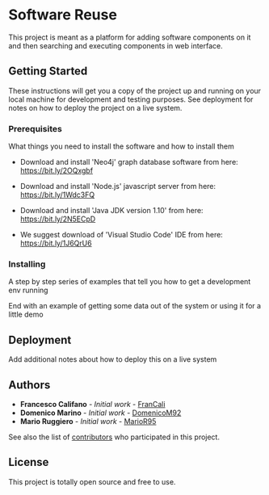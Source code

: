 # Software Reuse

This project is meant as a platform for adding software components on it and then searching and executing components in web interface.

## Getting Started

These instructions will get you a copy of the project up and running on your local machine for development and testing purposes. See deployment for notes on how to deploy the project on a live system.




### Prerequisites

What things you need to install the software and how to install them

* Download and install 'Neo4j' graph database software from here: https://bit.ly/2OQxgbf

* Download and install 'Node.js' javascript server from here: https://bit.ly/1Wdc3FQ

* Download and install 'Java JDK version 1.10' from here: https://bit.ly/2N5ECpD

* We suggest download of 'Visual Studio Code' IDE from here: https://bit.ly/1J6QrU6


### Installing

A step by step series of examples that tell you how to get a development env running



End with an example of getting some data out of the system or using it for a little demo



## Deployment

Add additional notes about how to deploy this on a live system



## Authors

* **Francesco Califano** - *Initial work* - [FranCali](https://github.com/FranCali)
* **Domenico Marino** - *Initial work* - [DomenicoM92](https://github.com/DomenicoM92)
* **Mario Ruggiero** - *Initial work* - [MarioR95](https://github.com/MarioR95)


See also the list of [contributors](https://github.com/MarioR95/SoftwareReuse/graphs/contributors) who participated in this project.

## License

This project is totally open source and free to use.


